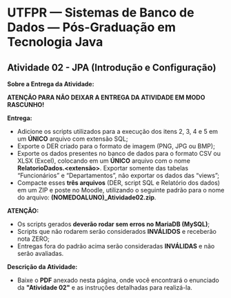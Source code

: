 # UTFPR — Sistemas de Banco de Dados — Pós-Graduação em Tecnologia Java

## Atividade 02 - JPA (Introdução e Configuração)

**Sobre a Entrega da Atividade:**

**ATENÇÃO PARA NÃO DEIXAR A ENTREGA DA ATIVIDADE EM MODO RASCUNHO!**

**Entrega:**
- Adicione os scripts utilizados para a execução dos itens 2, 3, 4 e 5 em um **ÚNICO** arquivo com extensão SQL;
- Exporte o DER criado para o formato de imagem (PNG, JPG ou BMP);
- Exporte os dados presentes no banco de dados para o formato CSV ou XLSX (Excel), colocando em um **ÚNICO** arquivo com o nome **RelatorioDados.<extensão>**. Exportar somente das tabelas “Funcionários” e “Departamentos”, não exportar os dados das “views”;
- Compacte esses **três arquivos** (DER, script SQL e Relatório dos dados) em um ZIP e poste no Moodle, utilizando o seguinte padrão para o nome do arquivo: **(NOMEDOALUNO)_Atividade02.zip**.

**ATENÇÃO:**
- Os scripts gerados **deverão rodar sem erros no MariaDB (MySQL)**;
- Scripts que não rodarem serão considerados **INVÁLIDOS** e receberão nota ZERO;
- Entregas fora do padrão acima serão consideradas **INVÁLIDAS** e não serão avaliadas.

**Descrição da Atividade:**
- Baixe o **PDF** anexado nesta página, onde você encontrará o enunciado da **"Atividade 02"** e as instruções detalhadas para realizá-la.
